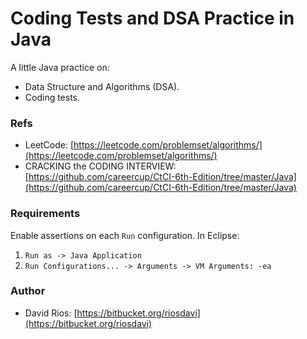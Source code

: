# Coding Tests and DSA Practice in Java

A little Java practice on:
* Data Structure and Algorithms (DSA).
* Coding tests.

### Refs

* LeetCode: [https://leetcode.com/problemset/algorithms/](https://leetcode.com/problemset/algorithms/)
* CRACKING the CODING INTERVIEW: [https://github.com/careercup/CtCI-6th-Edition/tree/master/Java](https://github.com/careercup/CtCI-6th-Edition/tree/master/Java)

### Requirements

Enable assertions on each `Run` configuration.
In Eclipse:
1. `Run as -> Java Application`
2. `Run Configurations... -> Arguments -> VM Arguments: -ea`

### Author

* David Rios: [https://bitbucket.org/riosdavi](https://bitbucket.org/riosdavi)
